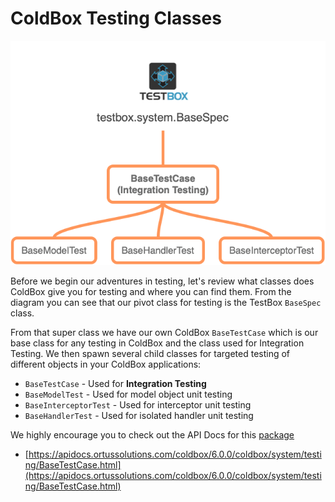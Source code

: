 # ColdBox Testing Classes

![ColdBox Testing Classes](../../.gitbook/assets/TestingClasses.png)

Before we begin our adventures in testing, let's review what classes does ColdBox give you for testing and where you can find them. From the diagram you can see that our pivot class for testing is the TestBox `BaseSpec` class.

From that super class we have our own ColdBox `BaseTestCase` which is our base class for any testing in ColdBox and the class used for Integration Testing. We then spawn several child classes for targeted testing of different objects in your ColdBox applications:

* `BaseTestCase` - Used for **Integration Testing**
* `BaseModelTest` - Used for model object unit testing
* `BaseInterceptorTest` - Used for interceptor unit testing
* `BaseHandlerTest` - Used for isolated handler unit testing

We highly encourage you to check out the API Docs for this [package](https://apidocs.ortussolutions.com/coldbox/6.0.0/coldbox/system/testing/package-summary.html)

* [https://apidocs.ortussolutions.com/coldbox/6.0.0/coldbox/system/testing/BaseTestCase.html](https://apidocs.ortussolutions.com/coldbox/6.0.0/coldbox/system/testing/BaseTestCase.html)
